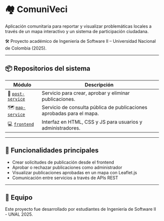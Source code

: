 # 🏘️ ComuniVeci

Aplicación comunitaria para reportar y visualizar problemáticas locales a través de un mapa interactivo y un sistema de participación ciudadana.

🛠️ Proyecto académico de Ingeniería de Software II – Universidad Nacional de Colombia (2025).

---

## 📦 Repositorios del sistema

| Módulo        | Descripción                                      |
|---------------|--------------------------------------------------|
| 🧩 [`post-service`](https://github.com/ComuniVeci/comuniveci_post_service) | Servicio para crear, aprobar y eliminar publicaciones. |
| 🗺️ [`map-service`](https://github.com/ComuniVeci/comuniveci_map_service)   | Servicio de consulta pública de publicaciones aprobadas para el mapa. |
| 💻 [`frontend`](https://github.com/ComuniVeci/comuniveci_front)          | Interfaz en HTML, CSS y JS para usuarios y administradores. |

---

## 🚀 Funcionalidades principales

- Crear solicitudes de publicación desde el frontend
- Aprobar o rechazar publicaciones como administrador
- Visualizar publicaciones aprobadas en un mapa con Leaflet.js
- Comunicación entre servicios a través de APIs REST

---

## 👥 Equipo

Este proyecto fue desarrollado por estudiantes de Ingeniería de Software II - UNAL 2025.

